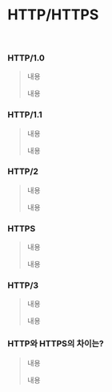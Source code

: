 # HTTP/HTTPS

<br>

### HTTP/1.0

> 내용
>
> 내용

### HTTP/1.1

> 내용
>
> 내용

### HTTP/2

> 내용
>
> 내용

### HTTPS

> 내용
>
> 내용

### HTTP/3

> 내용
>
> 내용

### HTTP와 HTTPS의 차이는?

> 내용
>
> 내용
